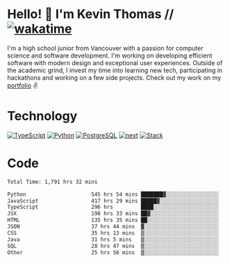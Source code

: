 # Hello! 👋 I'm Kevin Thomas // [![wakatime](https://wakatime.com/badge/user/e9d16d74-e01d-4a37-8086-9257e0bde1c2.svg?style=flat-square)](https://wakatime.com/@e9d16d74-e01d-4a37-8086-9257e0bde1c2)

I'm a high school junior from Vancouver with a passion for computer science and software development. I'm working on developing efficient software with modern design and exceptional user experiences. Outside of the academic grind, I invest my time into learning new tech, participating in hackathons and working on a few side projects. Check out my work on my [portfolio](https://kevinjosethomas.com/) ✌️

# Technology
[![TypeScript](https://github.com/kevinjosethomas/kevinjosethomas/assets/46242684/444b2e5d-659f-41f5-81fe-3abafb75cb6c)](https://kevinjosethomas.com/stack)
[![Python](https://github.com/kevinjosethomas/kevinjosethomas/assets/46242684/34a174c4-54db-4c4e-9842-2324d47cb043)](https://kevinjosethomas.com/stack)
[![PostgreSQL](https://github.com/kevinjosethomas/kevinjosethomas/assets/46242684/46d6de1c-c483-4dc7-ab3a-87763af6fc78)](https://kevinjosethomas.com/stack)
[![next](https://github.com/kevinjosethomas/kevinjosethomas/assets/46242684/bc46bae5-1ad9-42a7-b7a2-427cbde7c994)](https://kevinjosethomas.com/stack)
[![Stack](https://github.com/kevinjosethomas/kevinjosethomas/assets/46242684/0b9b7eeb-8cce-4a56-bffd-3131dd4dd88c)](https://kevinjosethomas.com/stack)




# Code
<!--START_SECTION:waka-->

```txt
Total Time: 1,791 hrs 32 mins

Python                     545 hrs 54 mins ███████▓░░░░░░░░░░░░░░░░░   30.04 %
JavaScript                 417 hrs 29 mins █████▓░░░░░░░░░░░░░░░░░░░   22.97 %
TypeScript                 296 hrs         ████░░░░░░░░░░░░░░░░░░░░░   16.29 %
JSX                        198 hrs 33 mins ██▓░░░░░░░░░░░░░░░░░░░░░░   10.93 %
HTML                       135 hrs 35 mins ██░░░░░░░░░░░░░░░░░░░░░░░   07.46 %
JSON                       37 hrs 44 mins  ▓░░░░░░░░░░░░░░░░░░░░░░░░   02.08 %
CSS                        35 hrs 13 mins  ▒░░░░░░░░░░░░░░░░░░░░░░░░   01.94 %
Java                       31 hrs 5 mins   ▒░░░░░░░░░░░░░░░░░░░░░░░░   01.71 %
SQL                        28 hrs 47 mins  ▒░░░░░░░░░░░░░░░░░░░░░░░░   01.58 %
Other                      25 hrs 56 mins  ▒░░░░░░░░░░░░░░░░░░░░░░░░   01.43 %
```

<!--END_SECTION:waka-->
